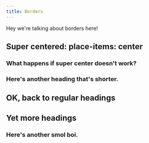 ```yaml
---
title: Borders
---
```


Hey we're talking about borders here!

## Super centered: place-items: center

### What happens if super center doesn't work?

### Here's another heading that's shorter.

## OK, back to regular headings

## Yet more headings

### Here's another smol boi.